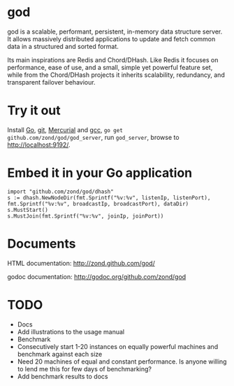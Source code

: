 god
===

god is a scalable, performant, persistent, in-memory data structure server. It allows massively distributed applications to update and fetch common data in a structured and sorted format.

Its main inspirations are Redis and Chord/DHash. Like Redis it focuses on performance, ease of use, and a small, simple yet powerful feature set, while from the Chord/DHash projects it inherits scalability, redundancy, and transparent failover behaviour.

# Try it out

Install <a href="http://golang.org/doc/install">Go</a>, <a href="http://git-scm.com/downloads">git</a>, <a href="http://mercurial.selenic.com/wiki/Download">Mercurial</a> and <a href="http://gcc.gnu.org/install/">gcc</a>, <code>go get github.com/zond/god/god_server</code>, run <code>god_server</code>, browse to <a href="http://localhost:9192/">http://localhost:9192/</a>.

# Embed it in your Go application

```
import "github.com/zond/god/dhash"
s := dhash.NewNodeDir(fmt.Sprintf("%v:%v", listenIp, listenPort), fmt.Sprintf("%v:%v", broadcastIp, broadcastPort), dataDir)
s.MustStart()
s.MustJoin(fmt.Sprintf("%v:%v", joinIp, joinPort))
```

# Documents

HTML documentation: http://zond.github.com/god/

godoc documentation: http://godoc.org/github.com/zond/god

# TODO

* Docs
 * Add illustrations to the usage manual
* Benchmark
 * Consecutively start 1-20 instances on equally powerful machines and benchmark against each size
  * Need 20 machines of equal and constant performance. Is anyone willing to lend me this for few days of benchmarking?
 * Add benchmark results to docs
